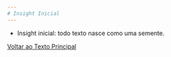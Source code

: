 ```yaml
---
# Insight Inicial
---
```


- Insight inicial: todo texto nasce como uma semente.

[Voltar ao Texto Principal](../index.md)
